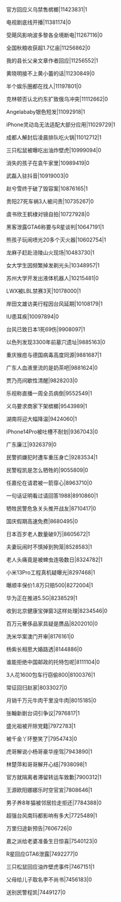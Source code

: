 官方回应义乌禁售槟榔|11423831|1

电视剧底线开播|11381174|0

受飓风影响波多黎各全境断电|11267116|0

全国秋粮收获超1.7亿亩|11256862|0

我的县长父亲文章作者回应|11256552|1

黄晓明接不上黄小蕾的话|11230849|0

半个娱乐圈都在找人|11197801|0

克林顿否认北约东扩致俄乌冲突|11112662|0

Angelababy银色短发|11092918|1

iPhone灵动岛无法适配大部分应用|11029729|1

成都人解封后凌晨排队吃火锅|11012712|1

三只松鼠被曝吃出油炸壁虎|10999094|0

消失的孩子在袁午家里|10989419|0

武磊入驻抖音|10919003|0

赵兮雪终于破了毁容案|10876165|1

贵阳27死车祸3人被问责|10735267|0

虞书欣王鹤棣对镜自拍|10727928|0

黑客泄露GTA6称要与R星谈判|10647191|1

熊孩子玩闹喷光20多个灭火器|10602754|1

龙麻子赶赴涪陵山火现场|10483730|1

女大学生因频繁掉发剃光头|10348957|1

苏州大学开发出液体机器人|10215481|0

LWX被LBL禁赛3天|10178000|1

岸田文雄访美行程因台风延期|10108179|1

IU患耳疾|10097894|0

台风已致日本1死69伤|9908097|1

以色列发现3300年前墓穴遗址|9885163|0

重庆猴痘与德国病毒高度同源|9881687|1

广东人血液里流的是奶茶吧|9881624|0

贾乃亮间歇性清醒|9828203|0

乐视称直播一周全员病倒|9552549|1

义乌要求商家下架槟榔|9543989|1

湖南将迎大幅降温|9424060|1

iPhone14Pro被吐槽不耐划|9367043|0

广东廉江|9326379|0

民警抓嫌犯时遭车重压身亡|9283534|1

民警程凯是怎么牺牲的|9055809|0

任嘉伦在请君被一箭穿心|8963710|0

一句话证明看过请回答1988|8910860|1

牺牲民警危急关头推开战友|8710417|0

国庆假期高速免费|8680495|0

日本百岁老人数量破9万|8605672|1

夫妻玩闹时不慎掉到狗笼|8528583|1

老人头痛竟是被蜱虫连吸数日|8324782|1

小米13Pro工程真机疑曝光|8297468|1

曝顺丰保价1.8万只赔500|8272004|1

华为正在推进5.5G|8238529|1

收到北京健康宝弹窗3这样处理|8234546|0

百万元奢侈品家具疑是赝品|8202010|0

洗米华案澳门开审|8176161|0

杨紫长相思大婚路透|8144886|0

谁能拒绝中国邮政的托特包呢|8111104|0

3人花1600包车行窃偷800|8100376|1

常征回归赵家|8033027|0

月销千万元牛肉干里没牛肉|8015185|0

张翰新剧台词引争议|7976817|1

盛光祖被开除党籍|7972783|1

被千金丫环整笑了|7954743|0

虎哥解说小杨哥豪华座驾|7943890|1

林楚萍和哥哥解开心结|7938098|1

官方就隔离者滞留转运车致歉|7900312|1

王源欧阳娜娜乐时空官宣|7808646|1

男子养8年猫被邻居捡走拒还|7784388|0

超强台风南玛都影响有多大|7725489|1

万里归途新预告|7606726|0

嘉之派给老婆准备生日惊喜|7540123|0

R星回应GTA6泄露|7492277|0

三只松鼠回应油炸壁虎事件|7467151|1

父母给儿子取名李不尚书|7456183|0

送别民警程凯|7449127|0


